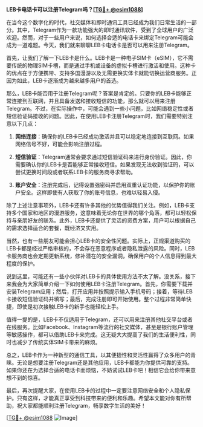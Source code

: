 **LEB卡电话卡可以注册Telegram吗？[[TG💪+ @esim1088](https://t.me/s/esim1088)]**

在当今这个数字化的时代，社交媒体和即时通讯工具已经成为我们日常生活的一部分。其中，Telegram作为一款功能强大的即时通讯软件，受到了全球用户的广泛欢迎。然而，对于一些用户来说，如何选择合适的电话卡来绑定Telegram可能会成为一道难题。今天，我们就来聊聊LEB卡电话卡是否可以用来注册Telegram。

首先，让我们了解一下LEB卡是什么。LEB卡是一种电子SIM卡（eSIM），它不需要传统的物理SIM卡槽，而是通过手机或设备的虚拟卡槽进行激活和使用。这种卡的优点在于方便携带、支持多国漫游以及无需更换实体卡就能切换运营商服务。正因为如此，LEB卡逐渐成为越来越多用户的首选。

那么，LEB卡能否用于注册Telegram呢？答案是肯定的。只要你的LEB卡能够正常连接到互联网，并且具备发送和接收短信的功能，那么就可以用来注册Telegram。不过，在实际操作中，可能会遇到一些小问题，比如网络稳定性或者短信验证码接收的问题。因此，在使用LEB卡注册Telegram时，我们需要特别注意以下几点：

1. **网络连接**：确保你的LEB卡已经成功激活并且可以稳定地连接到互联网。如果网络信号不好，可能会影响注册过程。
   
2. **短信验证**：Telegram通常会要求通过短信验证码来进行身份验证。因此，你需要确认你的LEB卡是否能够正常接收短信。如果发现无法收到验证码，可以尝试更换时间段或者联系LEB卡的服务商寻求帮助。

3. **账户安全**：注册完成后，记得设置强密码并启用双重认证功能，以保护你的账户安全。这样即使有人获取了你的账号信息，也难以轻易入侵。

除了上述注意事项外，LEB卡还有许多其他的优势值得我们关注。例如，LEB卡支持多个国家和地区的漫游服务，这意味着无论你在世界的哪个角落，都可以轻松保持与亲朋好友的联系。此外，LEB卡还提供了灵活的资费方案，用户可以根据自己的需求选择适合的套餐，既经济又实用。

当然，也有一些朋友可能会担心LEB卡的安全性问题。实际上，正规渠道购买的LEB卡都是经过严格审核的，不会存在恶意程序或者隐私泄露的风险。同时，LEB卡服务商也会定期更新系统，修补潜在的安全漏洞，确保用户的个人信息得到最大程度的保护。

说到这里，可能还有一些小伙伴对LEB卡的具体使用方法不太了解。没关系，接下来我会为大家简单介绍一下如何使用LEB卡注册Telegram。首先，你需要下载并安装Telegram应用；然后，打开应用并按照提示输入手机号码；接着，等待LEB卡接收短信验证码并填写；最后，完成注册即可开始使用。整个过程非常简单快捷，即使是初次接触LEB卡的新手也能轻松上手。

值得一提的是，LEB卡不仅适用于Telegram，还可以用来注册其他社交平台或者在线服务。比如Facebook、Instagram等流行的社交媒体，甚至是银行账户管理等敏感操作，都可以借助LEB卡来完成。这无疑大大提高了我们的生活便利性，同时也减少了传统实体SIM卡带来的麻烦。

总之，LEB卡作为一种新型的通信工具，以其便捷性和灵活性赢得了众多用户的青睐。无论是想要注册Telegram还是其他应用，LEB卡都能为你提供可靠的支持。如果你还在为选择合适的电话卡而烦恼，不妨试试LEB卡吧！相信它会给你带来意想不到的惊喜。

最后，再次提醒大家，在使用LEB卡的过程中一定要注意网络安全和个人隐私保护。只有这样，才能真正享受到科技带来的便利和乐趣。希望本文能对你有所帮助，祝大家都能顺利注册Telegram，畅享数字生活的美好！

[[TG💪+ @esim1088](https://t.me/s/esim1088) ![Image](https://i.postimg.cc/4NQfJmqS/Snipaste-2025-05-13-00-14-12.png)]